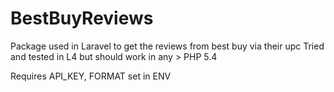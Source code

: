 # BestBuyReviews
Package used in Laravel to get the reviews from best buy via their upc
Tried and tested in L4 but should work in any > PHP 5.4

Requires API_KEY, FORMAT set in ENV
